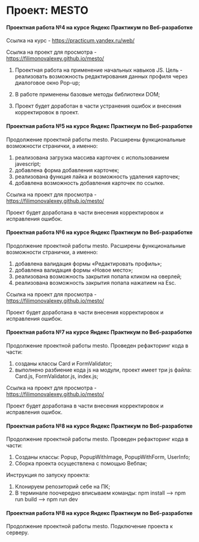 # Проект: MESTO
#### **Проектная работа №4 на курсе Яндекс Практикум по Веб-разработке**

Ссылка на курс - https://practicum.yandex.ru/web/

Ссылка на проект для просмотра - https://filimonovalexey.github.io/mesto/

1. Проектная работа на применение начальных навыков JS. Цель - реализовать возможность редактирования данных профиля через диалоговое окно Pop-up;

2. В работе применены базовые методы библиотеки DOM;

3. Проект будет доработан в части устранения ошибок и внесения корректировок в проект.


#### **Проектная работа №5 на курсе Яндекс Практикум по Веб-разработке**

Продолжение проектной работы mesto. Расширены функциональные возможности странички, а именно:
1. реализована загрузка массива карточек с использованием javescript;
2. добавлена форма добавления карточек;
3. реализована функция лайка и возможность удаления карточек;
4. добавлена возможность добавления карточек по ссылке.

Ссылка на проект для просмотра - https://filimonovalexey.github.io/mesto/

Проект будет доработана в части внесения корректировок и исправления ошибок.


#### **Проектная работа №6 на курсе Яндекс Практикум по Веб-разработке**

Продолжение проектной работы mesto. Расширены функциональные возможности странички, а именно:
1. добавлена валидация формы «Редактировать профиль»;
2. добавлена валидация формы «Новое место»;
3. реализована возможность закрытия попапа кликом на оверлей;
4. реализована возможность закрытия попапа нажатием на Esc.

Ссылка на проект для просмотра - https://filimonovalexey.github.io/mesto/

Проект будет доработана в части внесения корректировок и исправления ошибок.


#### **Проектная работа №7 на курсе Яндекс Практикум по Веб-разработке**

Продолжение проектной работы mesto. Проведен рефакторинг кода в части:
1. созданы классы Card и FormValidator;
2. выполнено разбиение кода js на модули, проект имеет три js файла: Card.js, FormValidator.js, index.js;

Ссылка на проект для просмотра - https://filimonovalexey.github.io/mesto/

Проект будет доработана в части внесения корректировок и исправления ошибок.

#### **Проектная работа №8 на курсе Яндекс Практикум по Веб-разработке**

Продолжение проектной работы mesto. Проведен рефакторинг кода в части:
1. Созданы классы: Popup, PopupWithImage, PopupWithForm, UserInfo;
2. Сборка проекта осуществлена с помощью Вебпак;

Инструкция по запуску проекта:
1) Клонируем репозиторий себе на ПК;
2) В терминале поочередно вписываем команды: npm install --> npm run build --> npm run dev

#### **Проектная работа №8 на курсе Яндекс Практикум по Веб-разработке**

Продолжение проектной работы mesto. Подключение проекта к серверу.